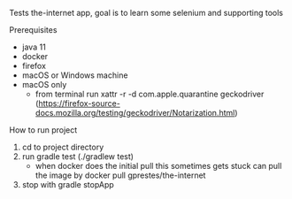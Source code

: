 Tests the-internet app, goal is to learn some selenium and supporting tools

Prerequisites
- java 11
- docker
- firefox  
- macOS or Windows machine
- macOS only
    - from terminal run xattr -r -d com.apple.quarantine geckodriver (https://firefox-source-docs.mozilla.org/testing/geckodriver/Notarization.html)

How to run project
1. cd to project directory
2. run gradle test (./gradlew test)
    - when docker does the initial pull this sometimes gets stuck can pull the image by docker pull gprestes/the-internet
3. stop with gradle stopApp 